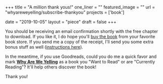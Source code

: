 +++
title = "A million thank yous!"
one_liner = ""
featured_image = ""
url = "whyareweyelling/subscribe-thankyou"
projects = ['book']

date = "2019-10-05"
layout = "piece"
draft = false
+++

You should be receiving an email confirmation shortly with the free chapter to download. If you like it, I do hope you'll [buy the book](/whyareweyelling) from your favorite book store. If you send me a copy of the receipt, I'll send you some extra bonus stuff as well ([instructions here](/whyareweyelling)).

In the meantime, if you use Goodreads, could you do me a quick favor and mark **[Why Are We Yelling](https://www.goodreads.com/book/show/44279111-why-are-we-yelling?ac=1&from_search=true)** as a book you "Want to Read" or are "Currently Reading"? It'll help others discover the book!

Thank you!